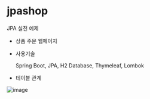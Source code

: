 # jpashop
JPA 실전 예제

- 상품 주문 웹페이지

- 사용기술

  Spring Boot, JPA, H2 Database, Thymeleaf, Lombok



- 테이블 관계


![image](https://user-images.githubusercontent.com/38649590/158409096-29050bf6-a640-4650-8e14-6f83f5b6103e.png)

